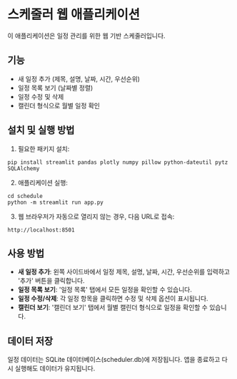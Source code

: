 # 스케줄러 웹 애플리케이션

이 애플리케이션은 일정 관리를 위한 웹 기반 스케줄러입니다.

## 기능

- 새 일정 추가 (제목, 설명, 날짜, 시간, 우선순위)
- 일정 목록 보기 (날짜별 정렬)
- 일정 수정 및 삭제
- 캘린더 형식으로 월별 일정 확인

## 설치 및 실행 방법

1. 필요한 패키지 설치:
```
pip install streamlit pandas plotly numpy pillow python-dateutil pytz SQLAlchemy
```

2. 애플리케이션 실행:
```
cd schedule
python -m streamlit run app.py
```

3. 웹 브라우저가 자동으로 열리지 않는 경우, 다음 URL로 접속:
```
http://localhost:8501
```

## 사용 방법

- **새 일정 추가**: 왼쪽 사이드바에서 일정 제목, 설명, 날짜, 시간, 우선순위를 입력하고 '추가' 버튼을 클릭합니다.
- **일정 목록 보기**: '일정 목록' 탭에서 모든 일정을 확인할 수 있습니다.
- **일정 수정/삭제**: 각 일정 항목을 클릭하면 수정 및 삭제 옵션이 표시됩니다.
- **캘린더 보기**: '캘린더 보기' 탭에서 월별 캘린더 형식으로 일정을 확인할 수 있습니다.

## 데이터 저장

일정 데이터는 SQLite 데이터베이스(scheduler.db)에 저장됩니다. 
앱을 종료하고 다시 실행해도 데이터가 유지됩니다. 